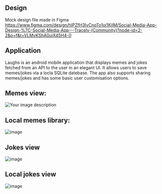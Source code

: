 ## Design
Mock design file made in Figma https://www.figma.com/design/hIPZfH3IvCnoTo1oj1KiIM/Social-Media-App-Design-%7C-Social-Media-App---Tracely-(Community)?node-id=2-2&p=f&t=VLMvKShA0ujX45H4-0

## Application
Laughs is an android mobile application that displays memes and jokes fetched from an API to the user in an elegant UI. It allows users to save memes/jokes via a locla SQLite datebase. The app also supports sharing memes/jokes and has some basic user customisation options.
## Memes view:
<img src="https://github.com/user-attachments/assets/c73b12aa-4f42-4530-b25f-c82ec2bdc444" 
     alt="Your image description" 
     style="max-width:100%; height:auto;" />
## Local memes library:
![image](https://github.com/user-attachments/assets/bef3dbde-a1a3-4526-9d6e-fdf3a68a92ae)
## Jokes view
![image](https://github.com/user-attachments/assets/6a04a746-13fd-439a-9a14-eca5e190b913)
## Local jokes view
![image](https://github.com/user-attachments/assets/8cd17f14-92d4-4228-bad0-ed8e0272b3c3)
